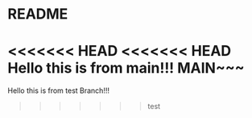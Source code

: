 # README #
<<<<<<< HEAD
<<<<<<< HEAD
Hello this is from main!!!
MAIN~~~
=======
Hello this is from test Branch!!!
>>>>>>> test
